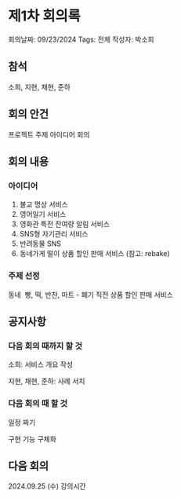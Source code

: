 # 제1차 회의록

회의날짜: 09/23/2024
Tags: 전체
작성자: 박소희

## 참석

소희, 지현, 채현, 준하

## 회의 안건

프로젝트 주제 아이디어 회의

## 회의 내용

### 아이디어

1. 불교 명상 서비스
2. 영어일기 서비스
3. 영화관 특전 잔여량 알림 서비스
4. SNS형 자기관리 서비스
5. 반려동물 SNS
6. 동네가게 떨이 상품 할인 판매 서비스 (참고: rebake)

### 주제 선정

동네  빵, 떡, 반찬, 마트 - 폐기 직전 상품 할인 판매 서비스

## 공지사항

### 다음 회의 때까지 할 것

소희: 서비스 개요 작성

지현, 채현, 준하: 사례 서치

### 다음 회의 때 할 것

일정 짜기

구현 기능 구체화

## 다음 회의

2024.09.25 (수) 강의시간